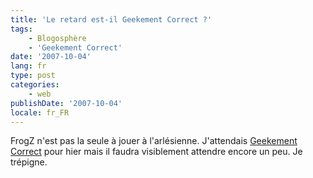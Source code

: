 ```yaml
---
title: 'Le retard est-il Geekement Correct ?'
tags:
    - Blogosphère
    - 'Geekement Correct'
date: '2007-10-04'
lang: fr
type: post
categories:
    - web
publishDate: '2007-10-04'
locale: fr_FR
---
```


FrogZ n'est pas la seule à jouer à l'arlésienne. J'attendais [Geekement Correct](http://www.hugedomains.com/domain_profile.cfm?d=geekementcorrect&amp;e=com) pour hier mais il faudra visiblement attendre encore un peu. Je trépigne.